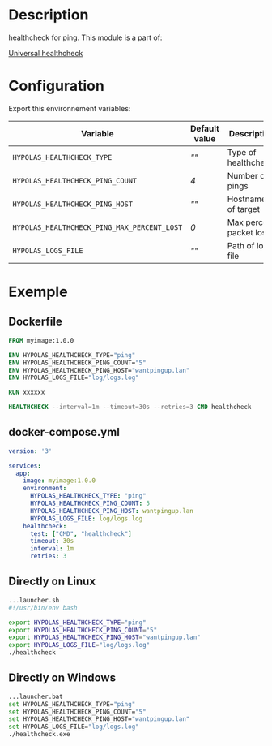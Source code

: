 # Description

healthcheck for ping. This module is a part of:

[Universal healthcheck](https://github.com/hypolas/healthcheck/releases)


# Configuration

Export this environnement variables:

| Variable | Default value |  Description|   Required |   Set on | 
|---|---|---|---|---|
| `HYPOLAS_HEALTHCHECK_TYPE`  | *""*  | Type of healthcheck  | **X** | **ping** |
| `HYPOLAS_HEALTHCHECK_PING_COUNT`  | *4*  | Number of pings  |
| `HYPOLAS_HEALTHCHECK_PING_HOST`  | *""*  | Hostname/IP of target   | **X**
| `HYPOLAS_HEALTHCHECK_PING_MAX_PERCENT_LOST`  | *0*  | Max percent packet lost  | 
| `HYPOLAS_LOGS_FILE`  | *""*  | Path of logs file  | **X**

# Exemple

## Dockerfile
```Dockerfile
FROM myimage:1.0.0

ENV HYPOLAS_HEALTHCHECK_TYPE="ping"
ENV HYPOLAS_HEALTHCHECK_PING_COUNT="5"
ENV HYPOLAS_HEALTHCHECK_PING_HOST="wantpingup.lan"
ENV HYPOLAS_LOGS_FILE="log/logs.log"

RUN xxxxxx

HEALTHCHECK --interval=1m --timeout=30s --retries=3 CMD healthcheck
```

## docker-compose.yml

```yaml
version: '3'

services:
  app:
    image: myimage:1.0.0
    environment:
      HYPOLAS_HEALTHCHECK_TYPE: "ping"
      HYPOLAS_HEALTHCHECK_PING_COUNT: 5
      HYPOLAS_HEALTHCHECK_PING_HOST: wantpingup.lan
      HYPOLAS_LOGS_FILE: log/logs.log
    healthcheck:
      test: ["CMD", "healthcheck"]
      timeout: 30s
      interval: 1m
      retries: 3
```

## Directly on Linux

```bash
...launcher.sh
#!/usr/bin/env bash

export HYPOLAS_HEALTHCHECK_TYPE="ping"
export HYPOLAS_HEALTHCHECK_PING_COUNT="5"
export HYPOLAS_HEALTHCHECK_PING_HOST="wantpingup.lan"
export HYPOLAS_LOGS_FILE="log/logs.log"
./healthcheck
```

## Directly on Windows

```bash
...launcher.bat
set HYPOLAS_HEALTHCHECK_TYPE="ping"
set HYPOLAS_HEALTHCHECK_PING_COUNT="5"
set HYPOLAS_HEALTHCHECK_PING_HOST="wantpingup.lan"
set HYPOLAS_LOGS_FILE="log/logs.log"
./healthcheck.exe
```